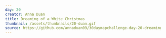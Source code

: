 ```yaml
---
day: 20
creator: Anna Duan
title: Dreaming of a White Christmas
thumbnail: /assets/thumbnails/20-duan.gif
source: https://github.com/annaduan09/30daymapchallenge-day-20-dreaming-of-a-white-christmas
---
```

